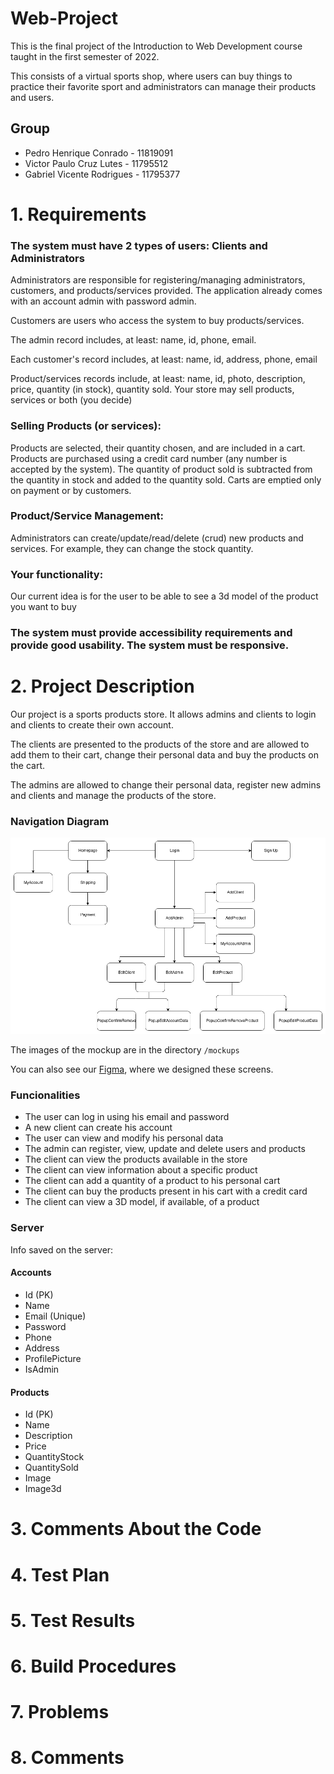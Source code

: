 # Web-Project
This is the final project of the Introduction to Web Development course taught in the first semester of 2022.

This consists of a virtual sports shop, where users can buy things to practice their favorite sport and administrators can manage their products and users.

## Group
* Pedro Henrique Conrado - 11819091
* Victor Paulo Cruz Lutes - 11795512
* Gabriel Vicente Rodrigues - 11795377


# 1. Requirements

### The system must have 2 types of users: Clients and Administrators

Administrators are responsible for registering/managing administrators, customers, and products/services provided. The application already comes with an account admin with password admin.

Customers are users who access the system to buy products/services.

The admin record includes, at least: name, id, phone, email.

Each customer's record includes, at least: name, id, address, phone, email

Product/services records include, at least: name, id, photo, description, price, quantity (in stock), quantity sold.
Your store may sell products, services or both (you decide)

### Selling Products (or services): 

Products are selected, their quantity chosen, and are included in a cart. Products are purchased using a credit card number (any number is accepted by the system). The quantity of product sold is subtracted from the quantity in stock and added to the quantity sold. Carts are emptied only on payment or by customers.

### Product/Service Management: 
Administrators can create/update/read/delete (crud) new products and services. For example, they can change the stock quantity.

### Your functionality: 
Our current idea is for the user to be able to see a 3d model of the product you want to buy

### The system must provide accessibility requirements and provide good usability. The system must be responsive.


# 2. Project Description
Our project is a sports products store. It allows admins and clients to login and clients to create their own account.

The clients are presented to the products of the store and are allowed to add them to their cart, change their personal data and buy the products on the cart.

The admins are allowed to change their personal data, register new admins and clients and manage the products of the store.

### Navigation Diagram
![Navigation Diagram](mockups/navigationDiagram.png)

The images of the mockup are in the directory ```/mockups```

You can also see our [Figma](https://www.figma.com/file/ijJYtFiTaDnPejZwvTwijs/Mockups), where we designed these screens.

### Funcionalities
* The user can log in using his email and password
* A new client can create his account
* The user can view and modify his personal data
* The admin can register, view, update and delete users and products
* The client can view the products available in the store
* The client can view information about a specific product
* The client can add a quantity of a product to his personal cart
* The client can buy the products present in his cart with a credit card
* The client can view a 3D model, if available, of a product

### Server
Info saved on the server:

#### Accounts
* Id (PK)
* Name
* Email (Unique)
* Password
* Phone
* Address
* ProfilePicture
* IsAdmin

#### Products
* Id (PK)
* Name
* Description
* Price
* QuantityStock
* QuantitySold
* Image
* Image3d

# 3. Comments About the Code

# 4. Test Plan

# 5. Test Results

# 6. Build Procedures

# 7. Problems

# 8. Comments
